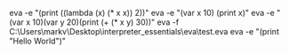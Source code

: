eva -e "(print ((lambda (x) (* x x)) 2))"
eva -e "(var x 10) (print x)"
eva -e "(var x 10)(var y 20)(print (+ (* x y) 30))"
eva -f C:\Users\markv\Desktop\interpreter_essentials\eva\test.eva
eva -e "(print \"Hello World\")"
